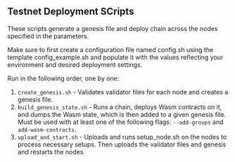 ## Testnet Deployment SCripts

These scripts generate a genesis file and deploy chain across the nodes specified in the parameters.

Make sure to first create a configuration file named config.sh using the template config_example.sh and populate it with the values reflecting your environment and desired deployment settings.

Run in the following order, one by one:

1. `create_genesis.sh` - Validates validator files for each node and creates a genesis file.
2. `build_genesis_state.sh` - Runs a chain, deploys Wasm contracts on it, and dumps the Wasm state, which is then added to a given genesis file. Must be used with at least one of the following flags: `--add-groups` and `add-wasm-contracts`.
3. `upload_and_start.sh` - Uploads and runs setup_node.sh on the nodes to process necessary setups. Then uploads the validator files and genesis and restarts the nodes.
